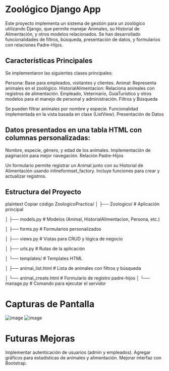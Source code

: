 # Zoológico Django App 
Este proyecto implementa un sistema de gestión para un zoológico utilizando Django, que permite manejar Animales, su Historial de Alimentación, y otros modelos relacionados.
Se han desarrollado funcionalidades de filtros, búsqueda, presentación de datos, y formularios con relaciones Padre-Hijos.

## Características Principales
Se implementaron las siguientes clases principales:

Persona: Base para empleados, visitantes y clientes.
Animal: Representa animales en el zoológico.
HistorialAlimentacion: Relaciona animales con registros de alimentación.
Empleado, Veterinario, GuiaTuristico y otros modelos para el manejo de personal y administración.
Filtros y Búsqueda

Se pueden filtrar animales por nombre y especie.
Funcionalidad implementada en la vista basada en clase (ListView).
Presentación de Datos

## Datos presentados en una tabla HTML con columnas personalizadas:
Nombre, especie, género, y edad de los animales.
Implementación de paginación para mejor navegación.
Relación Padre-Hijos

Un formulario permite registrar un Animal junto con su Historial de Alimentación usando inlineformset_factory.
Incluye funciones para crear y actualizar registros.

##  Estructura del Proyecto
plaintext
Copiar código
ZoologicoPractica/
│
├── Zoologico/                 # Aplicación principal

│   ├── models.py              # Modelos (Animal, HistorialAlimentacion, Persona, etc.)

│   ├── forms.py               # Formularios personalizados

│   ├── views.py               # Vistas para CRUD y lógica de negocio

│   ├── urls.py                # Rutas de la aplicación

│   └── templates/             # Templates HTML

│       ├── animal_list.html   # Lista de animales con filtros y búsqueda

│       └── animal_create.html # Formulario de registro padre-hijos
│
└── manage.py                 # Comando para ejecutar el servidor

# Capturas de Pantalla

![image](https://github.com/user-attachments/assets/d1583144-2da4-4ec8-9e37-ffd52d4b8897)
![image](https://github.com/user-attachments/assets/cb1520d8-37bc-40f2-afd7-dc6b151a4e1c)

# Futuras Mejoras
Implementar autenticación de usuarios (admin y empleados).
Agregar gráficos para estadísticas de animales y alimentación.
Mejorar interfaz con Bootstrap.

